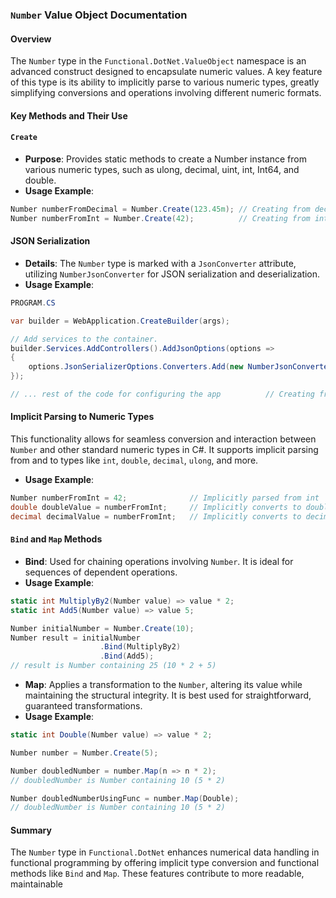 ### `Number` Value Object Documentation

#### Overview

The `Number` type in the `Functional.DotNet.ValueObject` namespace is an advanced construct designed to encapsulate numeric values. A key feature of this type is its ability to implicitly parse to various numeric types, greatly simplifying conversions and operations involving different numeric formats.

####  Key Methods and Their Use

#### `Create`
- **Purpose**: Provides static methods to create a Number instance from various numeric types, such as ulong, decimal, uint, int, Int64, and double.
- **Usage Example**:
```csharp
Number numberFromDecimal = Number.Create(123.45m); // Creating from decimal
Number numberFromInt = Number.Create(42);          // Creating from int
```

#### JSON Serialization

- **Details**: The `Number` type is marked with a `JsonConverter` attribute, utilizing `NumberJsonConverter` for JSON serialization and deserialization.
- **Usage Example**:
```csharp
PROGRAM.CS

var builder = WebApplication.CreateBuilder(args);

// Add services to the container.
builder.Services.AddControllers().AddJsonOptions(options =>
{
    options.JsonSerializerOptions.Converters.Add(new NumberJsonConverter());
});

// ... rest of the code for configuring the app          // Creating from int
```

#### Implicit Parsing to Numeric Types

This functionality allows for seamless conversion and interaction between `Number` and other standard numeric types in C#. It supports implicit parsing from and to types like `int`, `double`, `decimal`, `ulong`, and more.
- **Usage Example**:
```csharp
Number numberFromInt = 42;              // Implicitly parsed from int
double doubleValue = numberFromInt;     // Implicitly converts to double
decimal decimalValue = numberFromInt;   // Implicitly converts to decimal
```

#### `Bind` and `Map` Methods

- **Bind**: Used for chaining operations involving `Number`. It is ideal for sequences of dependent operations.
- **Usage Example**:
```csharp
static int MultiplyBy2(Number value) => value * 2;
static int Add5(Number value) => value 5;

Number initialNumber = Number.Create(10);
Number result = initialNumber
                    .Bind(MultiplyBy2)
                    .Bind(Add5);
// result is Number containing 25 (10 * 2 + 5)

```

- **Map**: Applies a transformation to the `Number`, altering its value while maintaining the structural integrity. It is best used for straightforward, guaranteed transformations.
- **Usage Example**:
```csharp
static int Double(Number value) => value * 2;

Number number = Number.Create(5);

Number doubledNumber = number.Map(n => n * 2);
// doubledNumber is Number containing 10 (5 * 2)

Number doubledNumberUsingFunc = number.Map(Double);
// doubledNumber is Number containing 10 (5 * 2)

```

#### Summary

The `Number` type in `Functional.DotNet` enhances numerical data handling in functional programming by offering implicit type conversion and functional methods like `Bind` and `Map`. These features contribute to more readable, maintainable

